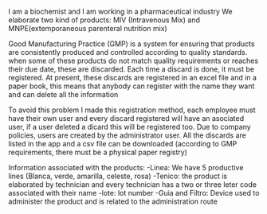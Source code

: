 I am a  biochemist and I am working in a pharmaceutical industry
We elaborate two kind of products: MIV (Intravenous Mix) and MNPE(extemporaneous parenteral nutrition mix)

Good Manufacturing Practice (GMP) is a system for ensuring that products are consistently produced and controlled according to quality standards.
when some of these products do not match quality requirements or reaches their due date, these are discarded.  Each time a discard is done, it must be registered. At present, these discards are registered in an excel file and in a paper book, this means that anybody can register with the name they want and can delete all the information

To avoid this problem I made this registration method, each employee must have their own user and every discard registered will have an asociated user, if a user deleted a dicard this will be registered too.
Due to company policies, users are created by the administrator user.
All the discards are listed in the app and a csv file can be downloaded (according to GMP requirements, there must be a physical paper registry)


Information associated with the products:
-Linea: We have 5 productive lines (Blanca, verde, amarilla, celeste, rosa)
-Tenico: the product is elaborated by technician and every technician has a two or three leter code associated with their name
-lote: lot number
-Guia and Filtro: Device used to administer the product and is related to the administration route 